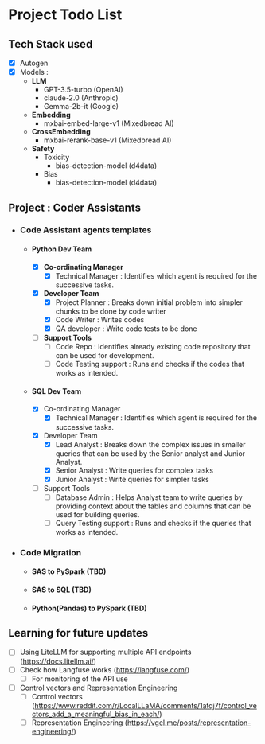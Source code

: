 # Project Todo List

## Tech Stack used

- [x] Autogen
- [x] Models : 
  - **LLM**
    - GPT-3.5-turbo (OpenAI)
    - claude-2.0 (Anthropic)
    - Gemma-2b-it (Google)
  - **Embedding**
    - mxbai-embed-large-v1 (Mixedbread AI)
  - **CrossEmbedding**
    - mxbai-rerank-base-v1 (Mixedbread AI)
  - **Safety**
    - Toxicity 
      - bias-detection-model (d4data)
    - Bias
      - bias-detection-model (d4data)

## Project : Coder Assistants

- ### Code Assistant agents templates
  - #### Python Dev Team
    - [x] **Co-ordinating Manager**
      - [x] Technical Manager : Identifies which agent is required for the successive tasks. 
    - [x] **Developer Team**
      - [x] Project Planner : Breaks down initial problem into simpler chunks to be done by code writer
      - [x] Code Writer : Writes codes
      - [x] QA developer : Write code tests to be done
    - [ ] **Support Tools**
      - [ ] Code Repo : Identifies already existing code repository that can be used for development.
      - [ ] Code Testing support : Runs and checks if the codes that works as intended.
  
  - #### SQL Dev Team
    - [x] Co-ordinating Manager
      - [x] Technical Manager : Identifies which agent is required for the successive tasks.
    - [x] Developer Team
      - [x] Lead Analyst : Breaks down the complex issues in smaller queries that can be used by the Senior analyst and Junior Analyst.
      - [x] Senior Analyst : Write queries for complex tasks 
      - [x] Junior Analyst : Write queries for simpler tasks 
    - [ ] Support Tools
      - [ ] Database Admin : Helps Analyst team to write queries by providing context about the tables and columns that can be used for building queries.
      - [ ] Query Testing support : Runs and checks if the queries that works as intended. 

- ### Code Migration
  - #### SAS to PySpark (TBD)
  - #### SAS to SQL (TBD)
  - #### Python(Pandas) to PySpark (TBD) 


## Learning for future updates

- [ ] Using LiteLLM for supporting multiple API endpoints (https://docs.litellm.ai/)
- [ ] Check how Langfuse works (https://langfuse.com/)
  - [ ] For monitoring of the API use
- [ ] Control vectors and Representation Engineering
  - [ ] Control vectors (https://www.reddit.com/r/LocalLLaMA/comments/1atqj7f/control_vectors_add_a_meaningful_bias_in_each/)
  - [ ] Representation Engineering (https://vgel.me/posts/representation-engineering/)
